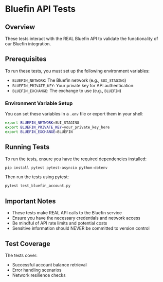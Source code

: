 # Bluefin API Tests

## Overview
These tests interact with the REAL Bluefin API to validate the functionality of our Bluefin integration.

## Prerequisites
To run these tests, you must set up the following environment variables:

- `BLUEFIN_NETWORK`: The Bluefin network (e.g., `SUI_STAGING`)
- `BLUEFIN_PRIVATE_KEY`: Your private key for API authentication
- `BLUEFIN_EXCHANGE`: The exchange to use (e.g., `BLUEFIN`)

### Environment Variable Setup
You can set these variables in a `.env` file or export them in your shell:

```bash
export BLUEFIN_NETWORK=SUI_STAGING
export BLUEFIN_PRIVATE_KEY=your_private_key_here
export BLUEFIN_EXCHANGE=BLUEFIN
```

## Running Tests
To run the tests, ensure you have the required dependencies installed:

```bash
pip install pytest pytest-asyncio python-dotenv
```

Then run the tests using pytest:

```bash
pytest test_bluefin_account.py
```

## Important Notes
- These tests make REAL API calls to the Bluefin service
- Ensure you have the necessary credentials and network access
- Be mindful of API rate limits and potential costs
- Sensitive information should NEVER be committed to version control

## Test Coverage
The tests cover:
- Successful account balance retrieval
- Error handling scenarios
- Network resilience checks